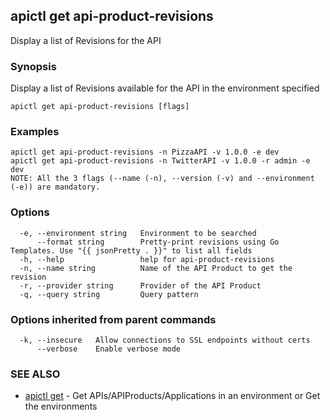 ## apictl get api-product-revisions

Display a list of Revisions for the API

### Synopsis

Display a list of Revisions available for the API in the environment specified

```
apictl get api-product-revisions [flags]
```

### Examples

```
apictl get api-product-revisions -n PizzaAPI -v 1.0.0 -e dev
apictl get api-product-revisions -n TwitterAPI -v 1.0.0 -r admin -e dev
NOTE: All the 3 flags (--name (-n), --version (-v) and --environment (-e)) are mandatory.
```

### Options

```
  -e, --environment string   Environment to be searched
      --format string        Pretty-print revisions using Go Templates. Use "{{ jsonPretty . }}" to list all fields
  -h, --help                 help for api-product-revisions
  -n, --name string          Name of the API Product to get the revision
  -r, --provider string      Provider of the API Product
  -q, --query string         Query pattern
```

### Options inherited from parent commands

```
  -k, --insecure   Allow connections to SSL endpoints without certs
      --verbose    Enable verbose mode
```

### SEE ALSO

* [apictl get](apictl_get.md)	 - Get APIs/APIProducts/Applications in an environment or Get the environments

